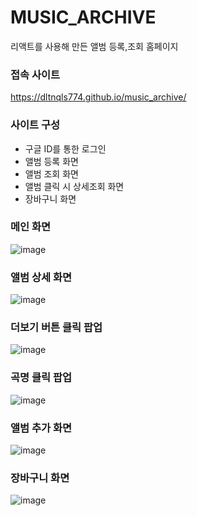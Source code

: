 # MUSIC_ARCHIVE
리액트를 사용해 만든 앨범 등록,조회 홈페이지

### 접속 사이트
https://dltnqls774.github.io/music_archive/

### 사이트 구성
- 구글 ID를 통한 로그인
- 앨범 등록 화면
- 앨범 조회 화면
- 앨범 클릭 시 상세조회 화면
- 장바구니 화면


### 메인 화면
![image](https://github.com/user-attachments/assets/f365b79b-e734-4c04-b8d3-1f80f55ab846)

### 앨범 상세 화면
![image](https://github.com/user-attachments/assets/f91d14e5-8c19-49e7-b28d-0b4340bdbc63)

### 더보기 버튼 클릭 팝업
![image](https://github.com/user-attachments/assets/ade969d9-6340-4fce-930b-3028198235ac)

### 곡명 클릭 팝업
![image](https://github.com/user-attachments/assets/cfe3e2e6-9475-448c-ace9-07712f2557d4)

### 앨범 추가 화면
![image](https://github.com/user-attachments/assets/32b7dc49-a2d4-42ce-81ff-37b183e2acce)

### 장바구니 화면
![image](https://github.com/user-attachments/assets/52f101c2-21f6-4644-b3cb-19cd0fd5f213)
